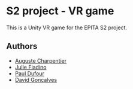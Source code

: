 # S2 project - VR game

This is a Unity VR game for the EPITA S2 project.

## Authors

- [Auguste Charpentier](mailto:auguste.charpentier@epita.fr)
- [Julie Fiadino](mailto:julie.fiadino@epita.fr)
- [Paul Dufour](mailto:paul.dufour@epita.fr)
- [David Goncalves](mailto:david.goncalves@epita.fr)
